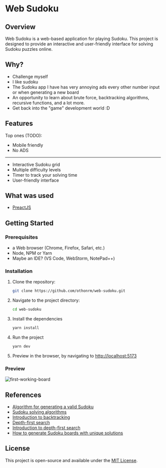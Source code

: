 # Web Sudoku

## Overview
Web Sudoku is a web-based application for playing Sudoku. This project is designed to provide an interactive and user-friendly interface for solving Sudoku puzzles online.

## Why?
- Challenge myself
- I like sudoku
- The Sudoku app I have has very annoying ads every other number input or when generating a new board
- An opportunity to learn about brute force, backtracking algorithms, recursive functions, and a lot more.
- Get back into the "game" development world :D

## Features
Top ones (TODO):
- Mobile friendly
- No ADS
___
- Interactive Sudoku grid
- Multiple difficulty levels
- Timer to track your solving time
- User-friendly interface

## What was used
- [PreactJS](https://preactjs.com/)

## Getting Started
### Prerequisites
- a Web browser (Chrome, Firefox, Safari, etc.)
- Node, NPM or Yarn
- Maybe an IDE? (VS Code, WebStorm, NotePad++)

### Installation
1. Clone the repository:
   ```bash
   git clone https://github.com/othonrm/web-sudoku.git
   ```
2. Navigate to the project directory:
   ```bash
   cd web-sudoku
   ```
3. Install the dependencies
   ```bash
   yarn install
   ```
4. Run the project
   ```bash
   yarn dev
   ```
5. Preview in the browser, by navigating to [http://localhost:5173](http://localhost:5173)

### Preview
![first-working-board](https://github.com/user-attachments/assets/c18e1d2a-6b7c-48ba-abc9-20b52dc0c453)

## References

- [Algorithm for generating a valid Sudoku](https://www.codeproject.com/Articles/23206/Sudoku-Algorithm-Generates-a-Valid-Sudoku-in-0-018)
- [Sudoku solving algorithms](https://en.wikipedia.org/wiki/Sudoku_solving_algorithms)
- [Introduction to backtracking](https://www.geeksforgeeks.org/introduction-to-backtracking-2/)
- [Depth-first search](https://en.wikipedia.org/wiki/Depth-first_search)
- [Introduction to depth-first search](https://www.geeksforgeeks.org/depth-first-search-or-dfs-for-a-graph/)
- [How to generate Sudoku boards with unique solutions](https://stackoverflow.com/a/7280517)

## License
This project is open-source and available under the [MIT License](https://opensource.org/license/MIT).
